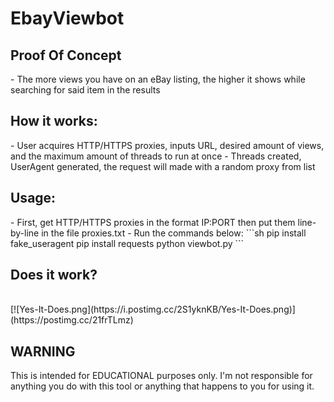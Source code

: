 # EbayViewbot

<h2>Proof Of Concept</h2>
- The more views you have on an eBay listing, the higher it shows while searching for said item in the results

<h2>How it works: </h2>
- User acquires HTTP/HTTPS proxies, inputs URL, desired amount of views, and the maximum amount of threads to run at once
- Threads created, UserAgent generated, the request will made with a random proxy from list

<h2>Usage: </h2>
- First, get HTTP/HTTPS proxies in the format IP:PORT then put them line-by-line in the file proxies.txt
- Run the commands below:
```sh
pip install fake_useragent
pip install requests
python viewbot.py
```

<h2>Does it work? </h2><br>
[![Yes-It-Does.png](https://i.postimg.cc/2S1yknKB/Yes-It-Does.png)](https://postimg.cc/21frTLmz)

<h2>WARNING</h2>
This is intended for EDUCATIONAL purposes only. I'm not responsible for anything you do with this tool or anything that happens to you for using it.
